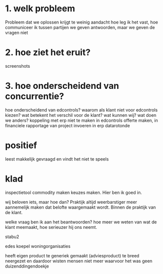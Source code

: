 # 1. welk probleem

Probleem dat we oplossen krijgt te weinig aandacht
hoe leg ik het vast, hoe communiceer ik tussen partijen
we geven antwoorden, maar we geven de vragen niet

# 2. hoe ziet het eruit?

screenshots

# 3. hoe onderscheidend van concurrentie?

hoe onderscheidend van edcontrols?
waarom als klant niet voor edcontrols kiezen?
wat betekent het verschil voor de klant?
wat kunnen wij? wat doen we anders?
koppeling met erp niet te maken in edcontrols
offerte maken, in financiele rapportage van project invoeren in erp
datarotonde

# positief

leest makkelijk
gevraagd en vindt het niet te speels

# klad

inspectietool commodity maken
keuzes maken. Hier ben ik goed in.

wij beloven iets, maar hoe dan? Praktijk altijd weerbarstiger
meer aannemelijk maken dat belofte waargemaakt wordt. Binnen de praktijk van de klant.

welke vraag ben ik aan het beantwoorden? hoe meer we weten van wat de klant meemaakt, hoe serieuzer hij ons neemt.

stabu2

edes koepel woningorganisaties

heeft eigen product te generiek gemaakt (adviesproduct)
te breed neergezet en daardoor wisten mensen niet meer waarvoor het was
geen duizenddingendoekje
